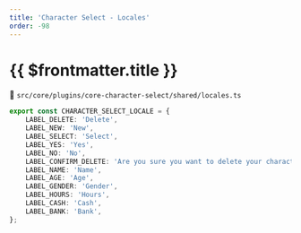 ```yaml
---
title: 'Character Select - Locales'
order: -98
---
```


# {{ $frontmatter.title }}

📁 `src/core/plugins/core-character-select/shared/locales.ts`

```typescript
export const CHARACTER_SELECT_LOCALE = {
    LABEL_DELETE: 'Delete',
    LABEL_NEW: 'New',
    LABEL_SELECT: 'Select',
    LABEL_YES: 'Yes',
    LABEL_NO: 'No',
    LABEL_CONFIRM_DELETE: 'Are you sure you want to delete your character ', // Leave space at end.
    LABEL_NAME: 'Name',
    LABEL_AGE: 'Age',
    LABEL_GENDER: 'Gender',
    LABEL_HOURS: 'Hours',
    LABEL_CASH: 'Cash',
    LABEL_BANK: 'Bank',
};

```
